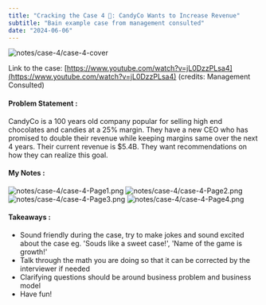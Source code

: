 ```yaml
---
title: "Cracking the Case 4 🔎: CandyCo Wants to Increase Revenue"
subtitle: "Bain example case from management consulted"
date: "2024-06-06"
---
```

![notes/case-4/case-4-cover](/notes/case-4/case-4-cover.png)

Link to the case:  [https://www.youtube.com/watch?v=jL0DzzPLsa4](https://www.youtube.com/watch?v=jL0DzzPLsa4) (credits: Management Consulted)

#### Problem Statement :
CandyCo is a 100 years old company popular for selling high end chocolates and candies at a 25% margin. They have a new CEO who has promised to double their revenue while keeping margins same over the next 4 years. Their current revenue is $5.4B. They want recommendations on how they can realize this goal.

#### My Notes :
![notes/case-4/case-4-Page1.png](/notes/case-4/Case-4-Page1.png)
![notes/case-4/case-4-Page2.png](/notes/case-4/Case-4-Page2.png)
![notes/case-4/case-4-Page3.png](/notes/case-4/Case-4-Page3.png)
![notes/case-4/case-4-Page4.png](/notes/case-4/Case-4-Page4.png)

#### Takeaways :
- Sound friendly during the case, try to make jokes and sound excited about the case eg. 'Souds like a sweet case!', 'Name of the game is growth!'
- Talk through the math you are doing so that it can be corrected by the interviewer if needed
- Clarifying questions should be around business problem and business model
- Have fun!
